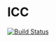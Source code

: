 # ICC

[![Build Status](https://travis-ci.com/Mind-the-Pineapple/ICC.svg?branch=master)](https://travis-ci.com/Mind-the-Pineapple/ICC)

